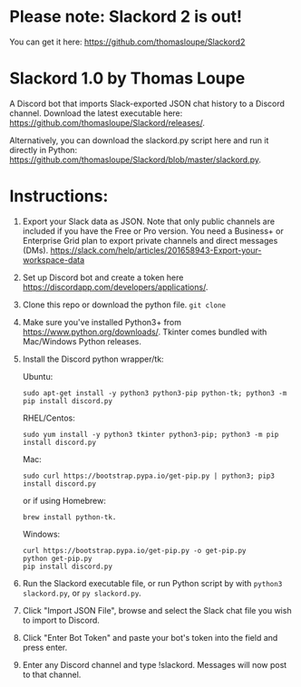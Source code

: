 # Please note: Slackord 2 is out! 
You can get it here: https://github.com/thomasloupe/Slackord2

# Slackord 1.0 by Thomas Loupe

A Discord bot that imports Slack-exported JSON chat history to a Discord channel.
Download the latest executable here: https://github.com/thomasloupe/Slackord/releases/.

Alternatively, you can download the slackord.py script here and run it directly in Python: https://github.com/thomasloupe/Slackord/blob/master/slackord.py.

# Instructions:

1. Export your Slack data as JSON.  Note that only public channels are
   included if you have the Free or Pro version. You need a Business+
   or Enterprise Grid plan to export private channels and direct
   messages (DMs).
   https://slack.com/help/articles/201658943-Export-your-workspace-data
1. Set up Discord bot and create a token here https://discordapp.com/developers/applications/.
1. Clone this repo or download the python file. `git clone `
1. Make sure you've installed Python3+ from https://www.python.org/downloads/. Tkinter comes bundled with Mac/Windows Python releases.
1. Install the Discord python wrapper/tk:

    Ubuntu:
    ```
    sudo apt-get install -y python3 python3-pip python-tk; python3 -m pip install discord.py
    ```

    RHEL/Centos:
    ```
    sudo yum install -y python3 tkinter python3-pip; python3 -m pip install discord.py
    ```

    Mac:
    ```
    sudo curl https://bootstrap.pypa.io/get-pip.py | python3; pip3 install discord.py
    ```
    or if using Homebrew:
    ```
    brew install python-tk.
    ```

    Windows:
    ```
    curl https://bootstrap.pypa.io/get-pip.py -o get-pip.py
    python get-pip.py
    pip install discord.py
    ```

1. Run the Slackord executable file, or run Python script by with `python3 slackord.py`, or `py slackord.py`.
1. Click "Import JSON File", browse and select the Slack chat file you wish to import to Discord.
1. Click "Enter Bot Token" and paste your bot's token into the field and press enter.
1. Enter any Discord channel and type !slackord. Messages will now post to that channel.
